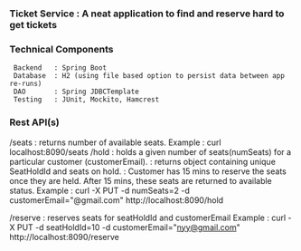 ###  Ticket Service : A neat application to find and reserve hard to get tickets

###  Technical Components
     Backend   : Spring Boot
     Database  : H2 (using file based option to persist data between app re-runs)
     DAO       : Spring JDBCTemplate
     Testing   : JUnit, Mockito, Hamcrest

### Rest API(s)

/seats    : returns number of available seats. 
            Example : curl localhost:8090/seats
/hold     : holds a given number of seats(numSeats) for a particular customer (customerEmail). 
          : returns object containing unique SeatHoldId and seats on hold.
          : Customer has 15 mins to reserve the seats once they are held. After 15 mins, these seats are returned to available status.
            Example : curl -X PUT -d numSeats=2 -d customerEmail="@gmail.com" http://localhost:8090/hold

/reserve  : reserves seats for seatHoldId and customerEmail
            Example : curl -X PUT -d seatHoldId=10 -d customerEmail="nyy@gmail.com" http://localhost:8090/reserve

